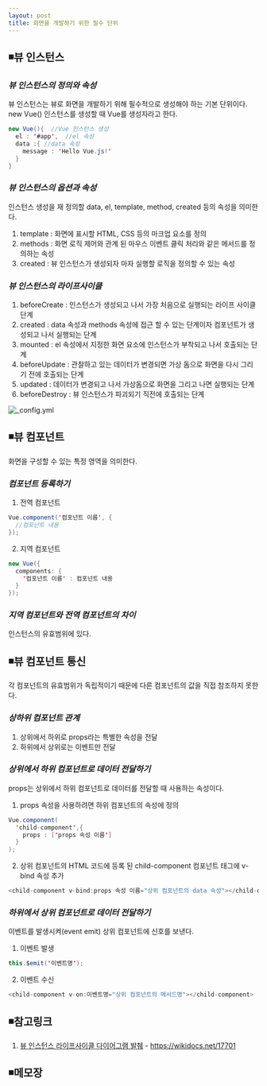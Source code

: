 ```yaml
---
layout: post
title: 화면을 개발하기 위한 필수 단위
---
```

## ◾뷰 인스턴스

### ***뷰 인스턴스의 정의와 속성***
뷰 인스턴스는 뷰로 화면을 개발하기 위해 필수적으로 생성해야 하는 기본 단위이다.
new Vue() 인스턴스를 생성할 때 Vue를 생성자라고 한다.
```java
new Vue(){  //Vue 인스턴스 생성
  el : '#app',  //el 속성
  data :{ //data 속성
    message : 'Hello Vue.js!'
  }
}
```

### ***뷰 인스턴스의 옵션과 속성***
인스턴스 생성을 재 정의할 data, el, template, method, created 등의 속성을 의미한다.  
1. template : 화면에 표시할 HTML, CSS 등의 마크업 요소를 정의  
2. methods : 화면 로직 제어와 관계 된 마우스 이벤트 클릭 처리와 같은 메서드를 정의하는 속성  
3. created : 뷰 인스턴스가 생성되자 마자 실행할 로직을 정의할 수 있는 속성  

### ***뷰 인스턴스의 라이프사이클***  
1. beforeCreate : 인스턴스가 생성되고 나서 가장 처음으로 실행되는 라이프 사이클 단계    
2. created :   data 속성과 methods 속성에 접근 할 수 있는 단계이자 컴포넌트가 생성되고 나서 실행되는 단계   
3. mounted : el 속성에서 지정한 화면 요소에 인스턴스가 부착되고 나서 호출되는 단계    
4. beforeUpdate :   관찰하고 있는 데이터가 변경되면 가상 돔으로 화면을 다시 그리기 전에 호출되는 단계    
5. updated : 데이터가 변경되고 나서 가상돔으로 화면을 그리고 나면 실행되는 단계    
6. beforeDestroy : 뷰 인스턴스가 파괴되기 직전에 호출되는 단계  

![_config.yml]({{site.baseurl}}/images/vue_인스턴스_라이프_사이클.jpg )  

## ◾뷰 컴포넌트  
화면을 구성할 수 있는 특정 영역을 의미한다.  
### ***컴포넌트 등록하기***  
1. 전역 컴포넌트  
```java
Vue.component('컴포넌트 이름', {
  //컴포넌트 내용
});
```     
2. 지역 컴포넌트  
```java
new Vue({  
  components: {
    '컴포넌트 이름' : 컴포넌트 내용
  }
});
```

### *지역 컴포넌트와 전역 컴포넌트의 차이*
인스턴스의 유효범위에 있다.

## ◾뷰 컴포넌트 통신
각 컴포넌트의 유효범위가 독립적이기 때문에 다른 컴포넌트의 값을 직접 참조하지 못한다.

### *상하위 컴포넌트 관계*
1. 상위에서 하위로 props라는 특별한 속성을 전달
2. 하위에서 상위로는 이벤트만 전달

### *상위에서 하위 컴포넌트로 데이터 전달하기*
props는 상위에서 하위 컴포넌트로 데이터를 전달할 때 사용하는 속성이다.
1. props 속성을 사용하려면 하위 컴포넌트의 속성에 정의
```java
Vue.component(
  'child-component',{
    props : ['props 속성 이름']
  }
);
```  
2. 상위 컴포넌트의 HTML 코드에 등록 된 child-component 컴포넌트 태그에 v-bind 속성 추가  
```java
<child-component v-bind:props 속성 이름="상위 컴포넌트의 data 속성"></child-component>
```
### *하위에서 상위 컴포넌트로 데이터 전달하기*
이벤트를 발생시켜(event emit) 상위 컴포넌트에 신호를 보낸다.
1. 이벤트 발생    

```java
this.$emit('이벤트명');
```

2. 이벤트 수신   

```java
<child-component v-on:이벤트명="상위 컴포넌트의 메서드명"></child-component>
```

## ◾참고링크  
1. [뷰 인스턴스 라이프사이클 다이어그램 발췌](https://wikidocs.net/17701) - https://wikidocs.net/17701  

## ◾메모장
